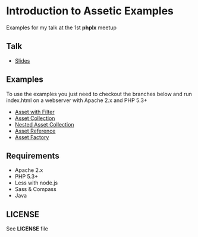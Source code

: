 # Introduction to Assetic Examples

Examples for my talk at the 1st **phplx** meetup

## Talk

* [Slides](http://danielcsgomes.com/talks/introduction-to-assetic-at-phplx)

## Examples

To use the examples you just need to checkout the branches below and run index.html on a webserver with Apache 2.x and
PHP 5.3+

* [Asset with Filter](https://github.com/danielcsgomes/phplx-assetic-examples)
* [Asset Collection](https://github.com/danielcsgomes/phplx-assetic-examples/tree/asset-collection)
* [Nested Asset Collection](https://github.com/danielcsgomes/phplx-assetic-examples/tree/nested-asset-collection)
* [Asset Reference](https://github.com/danielcsgomes/phplx-assetic-examples/tree/asset-reference)
* [Asset Factory](https://github.com/danielcsgomes/phplx-assetic-examples/tree/asset-factory)

## Requirements

* Apache 2.x
* PHP 5.3+
* Less with node.js
* Sass & Compass
* Java

## LICENSE

See **LICENSE** file
